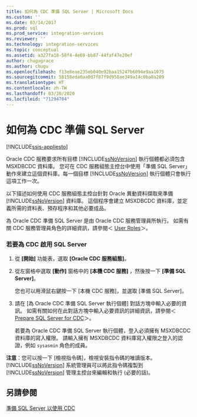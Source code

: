 ```yaml
---
title: 如何為 CDC 準備 SQL Server | Microsoft Docs
ms.custom: ''
ms.date: 03/14/2017
ms.prod: sql
ms.prod_service: integration-services
ms.reviewer: ''
ms.technology: integration-services
ms.topic: conceptual
ms.assetid: a327fa18-58f4-4e69-bb87-44faf47e20ef
author: chugugrace
ms.author: chugu
ms.openlocfilehash: f13e8eae235eb040e92baa15247b6094e9aa1075
ms.sourcegitcommit: 58158eda0aa0d7f87f9d958ae349a14c0ba8a209
ms.translationtype: HT
ms.contentlocale: zh-TW
ms.lasthandoff: 03/30/2020
ms.locfileid: "71294704"
---
```

# <a name="how-to-prepare-sql-server-for-cdc"></a>如何為 CDC 準備 SQL Server

[!INCLUDE[ssis-appliesto](../../includes/ssis-appliesto-ssvrpluslinux-asdb-asdw-xxx.md)]


  Oracle CDC 服務要求所有目標 [!INCLUDE[ssNoVersion](../../includes/ssnoversion-md.md)] 執行個體都必須包含 MSXDBCDC 資料庫。 您可在 CDC 服務組態主控台中使用「準備 SQL Server」動作來建立這個資料庫。每一個目標 [!INCLUDE[ssNoVersion](../../includes/ssnoversion-md.md)] 執行個體只會執行這項工作一次。  
  
 以下描述如何使用 CDC 服務組態主控台針對 Oracle 異動資料擷取來準備 [!INCLUDE[ssNoVersion](../../includes/ssnoversion-md.md)] 資料庫。 這個程序會建立 MSXDBCDC 資料庫，並定義所需的資料表、預存程序和其他必要成品。  
  
 為 Oracle CDC 準備 SQL Server 是由 Oracle CDC 服務管理員所執行。 如需有關 CDC 服務管理員角色的詳細資訊，請參閱＜ [User Roles](../../integration-services/change-data-capture/user-roles.md)＞。  
  
### <a name="to-enable-sql-server-for-cdc"></a>若要為 CDC 啟用 SQL Server  
  
1.  從 **[開始]** 功能表，選取 **[Oracle CDC 服務組態]**。  
  
2.  從左窗格中選取 **[動作]** 窗格中的 **[本機 CDC 服務]** ，然後按一下 **[準備 SQL Server]**。  
  
     您也可以用滑鼠右鍵按一下 [本機 CDC 服務]，並選取 [準備 SQL Server]。  
  
3.  請在 [為 Oracle CDC 準備 SQL Server 執行個體] 對話方塊中輸入必要的資訊。 如需有關如何在此對話方塊中輸入必要資訊的詳細資訊，請參閱＜ [Prepare SQL Server for CDC](../../integration-services/change-data-capture/prepare-sql-server-for-cdc.md)＞。  
  
     若要為 Oracle CDC 準備 SQL Server 執行個體，登入必須擁有 MSXDBCDC 資料庫的寫入權限。 請輸入擁有 MSXDBCDC 資料庫寫入權限之登入的認證，例如 `sysasmin` 角色的成員。  
  
 **注意**：您可以按一下 [檢視指令碼]，檢視安裝指令碼的唯讀版本。 [!INCLUDE[ssNoVersion](../../includes/ssnoversion-md.md)] 系統管理員可以將此指令碼複製到 [!INCLUDE[ssNoVersion](../../includes/ssnoversion-md.md)] 管理主控台來編輯和執行 (必要的話)。  
  
## <a name="see-also"></a>另請參閱  
 [準備 SQL Server 以使用 CDC](../../integration-services/change-data-capture/prepare-sql-server-for-cdc.md)  
  
  
